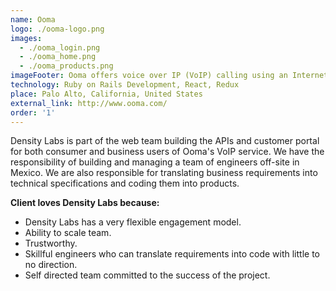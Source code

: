 ```yaml
---
name: Ooma
logo: ./ooma-logo.png
images:
  - ./ooma_login.png
  - ./ooma_home.png
  - ./ooma_products.png
imageFooter: Ooma offers voice over IP (VoIP) calling using an Internet connection to support a range of communication solutions for small business, home and mobile users.
technology: Ruby on Rails Development, React, Redux
place: Palo Alto, California, United States
external_link: http://www.ooma.com/
order: '1'
---
```

Density Labs is part of the web team building the APIs and customer portal for both consumer and business users of Ooma's VoIP service.
We have the responsibility of building and managing a team of engineers off-site in Mexico.
We are also responsible for translating business requirements into technical specifications and coding them into products.

**Client loves Density Labs because:**

* Density Labs has a very flexible engagement model.
* Ability to scale team.
* Trustworthy.
* Skillful engineers who can translate requirements into code with little to no direction.
* Self directed team committed to the success of the project.
